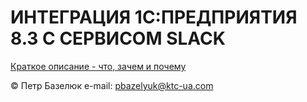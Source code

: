ИНТЕГРАЦИЯ 1С:ПРЕДПРИЯТИЯ 8.3 С СЕРВИСОМ SLACK
========
[Краткое описание - что, зачем и почему](http://www.avtomat.biz/blog/integraciya-1spredpriyatiya-83-s-servisom-slack)

© Петр Базелюк
e-mail: pbazelyuk@ktc-ua.com
